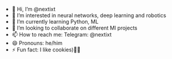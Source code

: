 - 👋 Hi, I’m @nextixt
- 👀 I’m interested in neural networks, deep learning and robotics
- 🌱 I’m currently learning Python, ML
- 💞️ I’m looking to collaborate on different Ml projects
- 📫 How to reach me: Telegram: @nextixt
- 😄 Pronouns: he/him
- ⚡ Fun fact: I like cookies)🍪🍪
